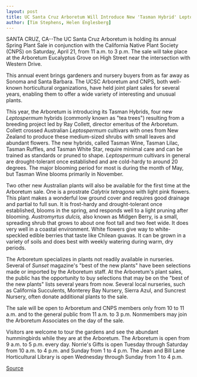 ```yaml
---
layout: post
title: UC Santa Cruz Arboretum Will Introduce New 'Tasman Hybrid' Leptospermums At Annual Spring Plant Sale On Saturday, April 21
author: [Tim Stephens, Helen Englesberg]
---
```


SANTA CRUZ, CA--The UC Santa Cruz Arboretum is holding its annual Spring Plant Sale in conjunction with the California Native Plant Society (CNPS) on Saturday, April 21, from 11 a.m. to 3 p.m. The sale will take place at the Arboretum Eucalyptus Grove on High Street near the intersection with Western Drive.

This annual event brings gardeners and nursery buyers from as far away as Sonoma and Santa Barbara. The UCSC Arboretum and CNPS, both well-known horticultural organizations, have held joint plant sales for several years, enabling them to offer a wide variety of interesting and unusual plants.

This year, the Arboretum is introducing its Tasman Hybrids, four new _Leptospermum_ hybrids (commonly known as "tea trees") resulting from a breeding project led by Ray Collett, director emeritus of the Arboretum. Collett crossed Australian _Leptospermum_ cultivars with ones from New Zealand to produce these medium-sized shrubs with small leaves and abundant flowers. The new hybrids, called Tasman Wine, Tasman Lilac, Tasman Ruffles, and Tasman White Star, require minimal care and can be trained as standards or pruned to shape. _Leptospermum_ cultivars in general are drought-tolerant once established and are cold-hardy to around 20 degrees. The major blooming period for most is during the month of May, but Tasman Wine blooms primarily in November.

Two other new Australian plants will also be available for the first time at the Arboretum sale. One is a prostrate _Calytrix tetragona_ with light pink flowers. This plant makes a wonderful low ground cover and requires good drainage and partial to full sun. It is frost-hardy and drought-tolerant once established, blooms in the spring, and responds well to a light pruning after blooming. _Austromyrtus dulcis,_ also known as Midgen Berry, is a small, spreading shrub that grows to about one foot tall and two feet wide. It does very well in a coastal environment. White flowers give way to white-speckled edible berries that taste like Chilean guavas. It can be grown in a variety of soils and does best with weekly watering during warm, dry periods.

The Arboretum specializes in plants not readily available in nurseries. Several of _Sunset_ magazine's "best of the new plants" have been selections made or imported by the Arboretum staff. At the Arboretum's plant sales, the public has the opportunity to buy selections that may be on the "best of the new plants" lists several years from now. Several local nurseries, such as California Succulents, Monterey Bay Nursery, Sierra Azul, and Suncrest Nursery, often donate additional plants to the sale.

The sale will be open to Arboretum and CNPS members only from 10 to 11 a.m. and to the general public from 11 a.m. to 3 p.m. Nonmembers may join the Arboretum Associates on the day of the sale.

Visitors are welcome to tour the gardens and see the abundant hummingbirds while they are at the Arboretum. The Arboretum is open from 9 a.m. to 5 p.m. every day. Norrie's Gifts is open Tuesday through Saturday from 10 a.m. to 4 p.m. and Sunday from 1 to 4 p.m. The Jean and Bill Lane Horticultural Library is open Wednesday through Sunday from 1 to 4 p.m.

[Source](http://www1.ucsc.edu/news_events/press_releases/archive/00-01/03-01/sale.html "Permalink to UCSC Press Release: Annual spring plant sale")
